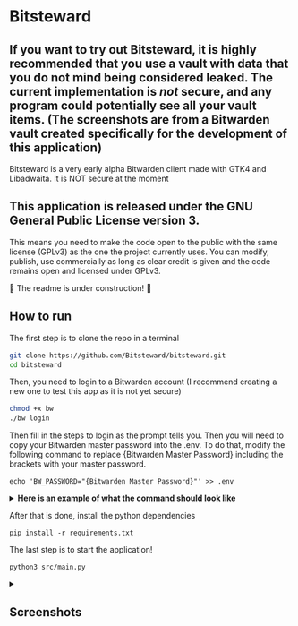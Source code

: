 # Bitsteward
## If you want to try out Bitsteward, it is highly recommended that you use a vault with data that you do not mind being considered leaked. The current implementation is *not* secure, and any program could potentially see all your vault items. (The screenshots are from a Bitwarden vault created specifically for the development of this application)

Bitsteward is a very early alpha Bitwarden client made with GTK4 and Libadwaita. It is NOT secure at the moment

## This application is released under the GNU General Public License version 3.
This means you need to make the code open to the public with the same license (GPLv3) as the one the project currently uses. You can modify, publish, use commercially as long as clear credit is given and the code remains open and licensed under GPLv3.

🚧 The readme is under construction! 🚧

## How to run
The first step is to clone the repo in a terminal
```bash
git clone https://github.com/Bitsteward/bitsteward.git
cd bitsteward
```
Then, you need to login to a Bitwarden account (I recommend creating a new one to test this app as it is not yet secure)
```bash
chmod +x bw
./bw login
```
Then fill in the steps to login as the prompt tells you.
Then you will need to copy your Bitwarden master password into the .env.
To do that, modify the following command to replace {Bitwarden Master Password} including the brackets with your master password.
```
echo 'BW_PASSWORD="{Bitwarden Master Password}"' >> .env
```
<details>
    <summary><b>Here is an example of what the command should look like</b></summary>
    
    echo 'BW_SESSION="password123"' >> .env
</details>

After that is done, install the python dependencies
```
pip install -r requirements.txt
```
The last step is to start the application!
```
python3 src/main.py
```


<details>
    <summary><h2>Screenshots</h2></summary>

<picture>
  <source srcset="/screenshots/full-dark-1.png?raw=true" media="(prefers-color-scheme: dark)">
  <img src="/screenshots/full-light-1.png?raw=true" title="App with two columns" alt="screenshot-desktop">
</picture>
    
<picture>
  <source srcset="/screenshots/mobile-dark-1.png?raw=true" media="(prefers-color-scheme: dark)">
  <img src="/screenshots/mobile-light-1.png?raw=true" title="App with one column (mobile view)" alt="screenshot-mobile">
</picture>
</details>
